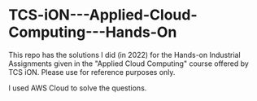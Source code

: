 # TCS-iON---Applied-Cloud-Computing---Hands-On
This repo has the solutions I did (in 2022) for the Hands-on Industrial Assignments given in the "Applied Cloud Computing" course offered by TCS iON. Please use for reference purposes only.

I used AWS Cloud to solve the questions.
